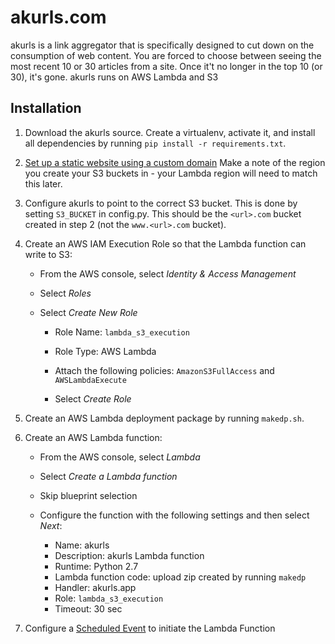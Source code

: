 # akurls.com
akurls is a link aggregator that is specifically designed to cut down on the consumption of web content. You are forced to choose between seeing the most recent 10 or 30 articles from a site. Once it't no longer in the top 10 (or 30), it's gone. akurls runs on AWS Lambda and S3

## Installation
1. Download the akurls source. Create a virtualenv, activate it, and install all dependencies by running `pip install -r requirements.txt`.

2. [Set up a static website using a custom domain](http://docs.aws.amazon.com/AmazonS3/latest/dev/website-hosting-custom-domain-walkthrough.html) Make a note of the region you create your S3 buckets in - your Lambda region will need to match this later.

3. Configure akurls to point to the correct S3 bucket. This is done by setting `S3_BUCKET` in config.py. This should be the `<url>.com` bucket created in step 2 (not the `www.<url>.com` bucket).

4. Create an AWS IAM Execution Role so that the Lambda function can write to S3:

    * From the AWS console, select *Identity & Access Management*

    * Select *Roles*

    * Select *Create New Role*

        * Role Name: `lambda_s3_execution`

        * Role Type: AWS Lambda

        * Attach the following policies: `AmazonS3FullAccess` and `AWSLambdaExecute`

        * Select *Create Role*

5. Create an AWS Lambda deployment package by running `makedp.sh`.

6. Create an AWS Lambda function:

    * From the AWS console, select *Lambda*

    * Select *Create a Lambda function*

    * Skip blueprint selection

    * Configure the function with the following settings and then select *Next*:

        * Name: akurls
        * Description: akurls Lambda function
        * Runtime: Python 2.7
        * Lambda function code: upload zip created by running `makedp`
        * Handler: akurls.app
        * Role: `lambda_s3_execution`
        * Timeout: 30 sec

7. Configure a [Scheduled Event](http://docs.aws.amazon.com/lambda/latest/dg/with-scheduled-events.html) to initiate the Lambda Function

